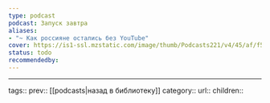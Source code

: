 ```yaml
---
type: podcast
podcast: Запуск завтра
aliases: 
- "~ Как россияне остались без YouTube"
cover: https://is1-ssl.mzstatic.com/image/thumb/Podcasts221/v4/45/af/f5/45aff567-39fa-26ce-7114-e5ae3a585d31/mza_711152967035730807.jpg/100x100bb.jpg
status: todo
recommendedby:
---
```

___
tags:: 
prev:: [[podcasts|назад в библиотеку]]
category::
url::
children::